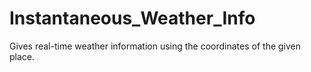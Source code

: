 # Instantaneous_Weather_Info
Gives real-time weather information using the coordinates of the given place.
